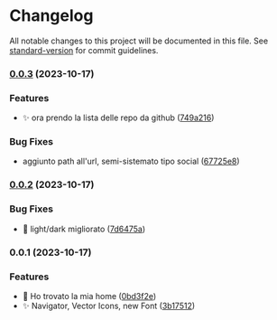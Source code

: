 # Changelog

All notable changes to this project will be documented in this file. See [standard-version](https://github.com/conventional-changelog/standard-version) for commit guidelines.

### [0.0.3](https://github.com/AndreaMolinari/aMolinari/compare/v0.0.2...v0.0.3) (2023-10-17)


### Features

* :sparkles: ora prendo la lista delle repo da github ([749a216](https://github.com/AndreaMolinari/aMolinari/commit/749a216faac54eda8ef5a3f1758c26c478328480))


### Bug Fixes

* aggiunto path all'url, semi-sistemato tipo social ([67725e8](https://github.com/AndreaMolinari/aMolinari/commit/67725e8256acea15bda4205939f0bf70409fad38))

### [0.0.2](https://github.com/AndreaMolinari/aMolinari/compare/v0.0.1...v0.0.2) (2023-10-17)


### Bug Fixes

* :bug: light/dark migliorato ([7d6475a](https://github.com/AndreaMolinari/aMolinari/commit/7d6475a28840c906b4f58937a4064160ba5c30c8))

### 0.0.1 (2023-10-17)


### Features

* :construction: Ho trovato la mia home ([0bd3f2e](https://github.com/AndreaMolinari/aMolinari/commit/0bd3f2efd77fac76743b33ebc1840dcc2c4a6dd8))
* :sparkles: Navigator, Vector Icons, new Font ([3b17512](https://github.com/AndreaMolinari/aMolinari/commit/3b1751272fa69d78bcfd0b41738a5c18b92856f5))
